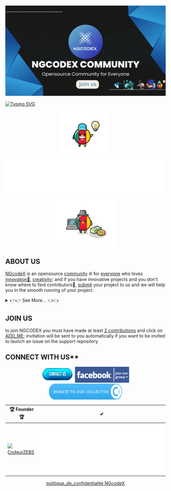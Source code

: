 <img src="https://github.com/NGcodeX/.github/blob/main/profile/private/NGcodeX.gif?raw=true"></a>

[![Typing SVG](https://readme-typing-svg.herokuapp.com?font=Fira+Code&size=24&color=%2336BCF7&lines=🖐click+here+to+register✅)](https://eepurl.com/ic39T5)
<div align="center">
 <a href="https://opencollective.com/ngcodex"><img src="https://github.com/NGcodeX/.github/blob/main/profile/private/ngcodex6920-removebg-preview.png?raw=true" height="150px"></a>
<a href="https://github.com/NGcodeX"><img src="https://raw.githubusercontent.com/NGcodeX/.github/6205e8c42ce025798b3f1f7c70b1be4db70a4822/profile/NGcodexOverall.svg"/></a>
 <a href="https://opencollective.com/ngcodex"><img src="https://github.com/NGcodeX/.github/blob/main/profile/private/ngcodex692-removebg-preview.png?raw=true" height="150px" title="Donate"/></a>
</div>

## ABOUT US

[NGcodeX](https://github.com/orgs/NGcodeX/projects/3) is an opensource [community](https://docs.github.com/fr/site-policy/github-terms/github-community-guidelines) 🌐 for [everyone](https://education.github.com/students) who loves [innovation🔮](#), [creativity](#); and if you have innovative projects and you don't know where to find contributors🤲, [submit](#) your project to us and we will help you in the smooth running of your project.
<details>
  <summary>👉👉 See More... 👈👈</summary>
    <ul>
      <li>Gather a set of developers regardless of level 🥳 </li>
      <li>Work on innovative projects proposed by each developer 😍 </li>
      <li>Builds gaming communities where every developer can live in an environment full of fun while coding 🎮🕹. </li>
      <li>Helps every developer wanting to build their own empire in the world of technology 📈 </li>
      <li>DeVops/ Cybersecurity TPE/PME</li>
      <li>Offers a set of company-side business services in its entirety (web site, app, page...etc) 🚥 </li>
    </ul>
</details>


## JOIN US

to join NGCODEX you must have made at least [2 contributions](https://github.com/NGcodeX/Your-First-PullRequest) and click on [ADD_ME](https://eepurl.com/ic39T5);  invitation will be sent to you automatically
if you want to be invited to launch an issue on the support repository

## CONNECT WITH US**

<div align="center">
<a href="https://us12.list-manage.com/contact-form?u=12755ffa96fc01ec5b68b0dd4&form_id=d0467e4046fefb5c84ff07e563224626"><img src="https://github.com/NGcodeX/.github/blob/main/profile/private/Contact-Us-PNG-Download-Free-Image.png?raw=true" width="100px" height="50px" title="Contact NGcodeX"/></a>   <a href="https://web.facebook.com/groups/ngcodexcommunity"><img src="https://github.com/NGcodeX/.github/blob/main/profile/t%C3%A9l%C3%A9chargement%20(11).png?raw=true" height="50px" width="170px" title="NGcodeX community"/></a>  <a href="https://opencollective.com/ngcodex"><img src="https://github.com/NGcodeX/.github/blob/main/profile/button@2x.png?raw=true" height="50px" width="230px" title="Opencollective"/></a>



| 🏆 Founder 🏆 | ✔ |
| -- | -- |
| <a href="https://github.com/NGUENAZEBS" align="center"><img src="https://avatars.githubusercontent.com/u/120027323?v=4" wight="100" height="100"/><br>CodeurZEBS</a>  |  <img src="https://raw.githubusercontent.com/NGcodeX/.github/1f35360a423ca70bd71f3405a951727b2b7083df/profile/NGcodeXgithub.svg"/>  | 



<a href="https://github.com/NGcodeX/.github/blob/main/profile/private/politique_de_confidentialite.md">politique_de_confidentialité NGcodeX</a>
</div>
